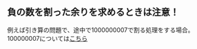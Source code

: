 ## 負の数を割った余りを求めるときは注意！

例えば引き算の問題で、途中で1000000007で割る処理をする場合。  
100000007については[こちら](https://github.com/uno1142/TIL/blob/master/%E7%AB%B6%E3%83%97%E3%83%AD/1000000007.md)  
